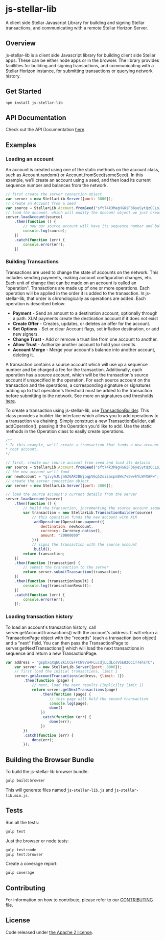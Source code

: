 # js-stellar-lib

A client side Stellar Javascript Library for building and signing Stellar transactions, and communicating with a remote Stellar Horizon Server.

## Overview

js-stellar-lib is a client side Javascript library for building client side Stellar apps. These can be either node apps or in the browser. The library provides facillities for building and signing transactions, and communicating with a Stellar Horizon instance, for submitting transactions or querying network history.

## Get Started

```
npm install js-stellar-lib
```

## API Documentation

Check out the API Documentation [here](http://stellar.github.io/js-stellar-lib).

## Examples

### Loading an account

An account is created using one of the static methods on the account class, such as Account.random() or Account.fromSeed(someSeed). In this example, we'll create an account using a seed, and then load its current sequence number and balances from the network.

```javascript
// first create the server connection object
var server = new StellarLib.Server({port: 3000});
// create an Account from a seed
var source = StellarLib.Account.fromSeed("sft74k3MagHG6iF36yeSytQzCCLsJ2Fo9K4YJpQCECwgoUobc4v");
// load the account, which will modify the Account object we just created
server.loadAccount(source)
    .then(function () {
        // now our source account will have its sequence number and balances loaded
        console.log(source);
    })
    .catch(function (err) {
        console.error(err);
    })
```

### Building Transactions

Transactions are used to change the state of accounts on the network. This includes
sending payments, making account configuration changes, etc. Each unit of change that
can be made on an account is called an "operation". Transactions are made up of one or
more operations. Each operation will be applied in the order it is added to the tranasction. In js-stellar-lib, that order is chronologically as operations are added. Each operation is described below:

* **Payment** - Send an amount to a destination account, optionally through a path.
    XLM payments create the destination account if it does not exist
* **Create Offer** - Creates, updates, or deletes an offer for the account.
* **Set Options** - Set or clear Account flags, set inflation destination, or add new signers.
* **Change Trust** - Add or remove a trust line from one account to another.
* **Allow Trust** - Authorize another account to hold your credits.
* **Account Merge** - Merge your account's balance into another account, deleting it.

A transaction contains a source account which will use up a sequence number and be charged a fee for the transaction. Additionally, each operation has a source account,
which will be the transaction's source account if unspecified in the operation. For
each source account on the transaction and the operations, a corresponding signature
or signatures adding up to that operation's threshold must be added to the transaction before submitting to the network. See more on signatures and thresholds [here](https://github.com/stellar/stellar-core/tree/dc8a9adb494b0584fda9500fb1a465d175efdfd4/src/transactions#thresholds).

To create a transaction using js-stellar-lib, use [TransactionBuilder](https://github.com/stellar/js-stellar-lib/blob/master/src/transaction_builder.js). This class provides
a builder like interface which allows you to add operations to a transaction via chaining.
Simply construct a new TransactionBuilder, call addOperation(), passing it the Operation
you'd like to add. Use the static methods in the Operation class to easily create operations.


```javascript
/**
* In this example, we'll create a transaction that funds a new account from the
* root account.
*/

// first, create our source account from seed and load its details
var source = StellarLib.Account.fromSeed("sft74k3MagHG6iF36yeSytQzCCLsJ2Fo9K4YJpQCECwgoUobc4v");
// the new account we'll fund
var newAccount = "givyhJUjmGZGAR2BWjpqpV6q52siiaspmSWx7v5wvhYLW4XAFw";
// create the server connection object
var server = new StellarLib.Server({port: 3000});

// load the source account's current details from the server
server.loadAccount(source)
    .then(function () {
        // build the transaction, incrementing the source account sequence number by 1
        var transaction = new StellarLib.TransactionBuilder(source)
            // this operation funds the new account with XLM
            .addOperation(Operation.payment({
                destination: newAccount,
                currency: Currency.native(),
                amount: "20000000"
            }))
            // signs the transaction with the source account
            .build();
        return transaction;
    })
    .then(function (transaction) {
        // submit the transaction to the server
        return server.submitTransaction(transaction);
    })
    .then(function (transactionResult) {
        console.log(transactionResult);
    })
    .catch(function (err) {
        console.error(err);
    });
```

### Loading transaction history

To load an account's transaction history, call server.getAccountTransactions()
with the account's address. It will return a TransactionPage object with the
"records" (each a transaction json object) and a "next" field. You can then
pass the TransactionPage to server.getNextTransactions() which will load the next
transactions in sequence and return a new TransactionPage.

```javascript
var address = "gspbxqXqEUZkiCCEFFCN9Vu4FLucdjLLdLcsV6E82Qc1T7ehsTC";
    var server = new StellarLib.Server({port: 3000});
    // first load the initial transactions, limit 1
    server.getAccountTransactions(address, {limit: 1})
        .then(function (page) {
            // next, load the next results (implicilty limit 1)
            return server.getNextTransactions(page)
                .then(function (page) {
                    // this page will hold the second transaction
                    console.log(page);
                    done()
                })
                .catch(function (err) {
                    done(err);
                })
        })
        .catch(function (err) {
            done(err);
        });
```

## Building the Browser Bundle

To build the js-stellar-lib browser bundle:

```sh
gulp build:browser
```

This will generate files named `js-stellar-lib.js` and `js-stellar-lib.min.js`.
## Tests

Run all the tests:

```sh
gulp test
```
Just the browser or node tests:
```sh
gulp test:node
gulp test:browser
```
Create a coverage report:
```sh
gulp coverage
```

## Contributing

For information on how to contribute, please refer to our [CONTRIBUTING](https://github.com/stellar/js-stellar-lib/blob/master/CONTRIBUTING.md) file.

## License

Code released under [the Apache 2 license](https://github.com/stellar/js-stellar-lib/blob/master/LICENSE).